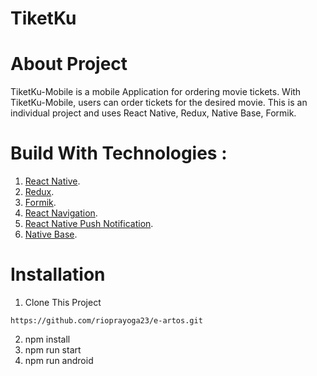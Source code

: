 # TiketKu


# About Project

TiketKu-Mobile is a mobile Application for ordering movie tickets. With TiketKu-Mobile, users can order tickets for the desired movie. This is an individual project and uses React Native, Redux, Native Base, Formik.

# Build With Technologies : 

1. [React Native](https://reactnative.dev/).
2. [Redux](https://redux-toolkit.js.org/).
3. [Formik](https://formik.org/).
4. [React Navigation](https://reactnavigation.org/). 
5. [React Native Push Notification](https://www.npmjs.com/package/react-native-push-notification). 
6. [Native Base](https://nativebase.io/).

# Installation

1. Clone This Project
```
https://github.com/rioprayoga23/e-artos.git
```
2. npm install
3. npm run start
4. npm run android

